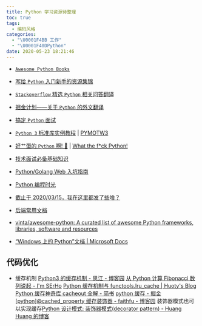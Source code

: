 ```yaml
---
title: Python 学习资源待整理
toc: true
tags:
  - 编码风格
categories:
  - "\U0001F4BB 工作"
  - "\U0001F40DPython"
date: 2020-05-23 18:21:46
---
```

- [`Awesome Python Books`](https://github.com/imoyao/awesome-python-books)

- [写给 `Python` 入门新手的资源集锦](Storage_Ocean/for_who_new_to_Python.md)

- [`Stackoverflow` 精选 `Python` 相关问答翻译](Storage_Ocean/stackoverflow_Python_Q%26A_2_zhcn.md)

- [掘金计划——关于 `Python` 的外文翻译](Storage_Ocean/gold_miner.md)

- [搞定 `Python` 面试](Storage_Ocean/interview_of_Python.md)

- [`Python 3` 标准库实例教程](https://pythoncaff.com/docs/pymotw)   |  [PYMOTW3](https://pymotw.com/3/)

- [好艹蛋的 `Python` 啊! 🐍](https://github.com/leisurelicht/wtfpython-cn) | [What the f*ck Python!](https://github.com/satwikkansal/wtfpython)

- [技术面试必备基础知识](Storage_Ocean/tech_interview_note.md)

- [Python/Golang Web 入坑指南](https://github.com/PegasusWang/python-web-guide)

- [Python 编程时光](https://github.com/BingmingWong/PythonCodingTime)
- [截止于 2020/03/15，我在这里都发了些啥？](https://mp.weixin.qq.com/s?__biz=MzIzMzMzOTI3Nw==&mid=100001437&idx=1&sn=231519c53eccb99e6f21f3dbded13c7f&chksm=6886667f5ff1ef69b3cf8bb5412e94c5474376e6ca4780a68c668a68c797939005332447dfc8&mpshare=1&scene=1&srcid=&sharer_sharetime=1590257047111&sharer_shareid=8202d2f354f732a9870f9878c16f0333&key=0ec41421bb0561061922bc3675ee47c8aecf3ec066d15992abb1d59f84bb0af35ad77f56f110c4c4cbac5219716fb7718ccbc4ae19ae481f68c17664f7873fd8180ebba27b4c1ef2cc8bc42ad404c942&ascene=1&uin=MjA3MzMwNjExMg%3D%3D&devicetype=Windows+10+x64&version=62090070&lang=zh_CN&exportkey=AxDgIXRf0yvEBBODlHSqPb8%3D&pass_ticket=ZFTbz7MzRwdM656FVRAeGuPTtew0eT4pg2p7dgCvVBQCL%2BfqDoerSOJC8QlRZtSG)

- [后端常用文档](https://github.com/docs4dev/docs4dev)
- [vinta/awesome-python: A curated list of awesome Python frameworks, libraries, software and resources](https://github.com/vinta/awesome-python#readme)
- [“Windows 上的 Python”文档 | Microsoft Docs](https://docs.microsoft.com/zh-cn/windows/python/)
## 代码优化
- 缓存机制
[Python3 的缓存机制 - 思江 - 博客园](https://www.cnblogs.com/liunaixu/p/12364655.html)
[从 Python 计算 Fibonacci 数列说起 - I'm SErHo](https://serholiu.com/talk-python-fibonacci)
[Python 缓存机制与 functools.lru_cache | Huoty's Blog](https://blog.konghy.cn/2016/04/20/python-cache/)
[Python 缓存神奇库 cacheout 全解 - 简书](https://www.jianshu.com/p/f03640646c9c)
[python 缓存 - 掘金](https://juejin.im/post/6844903930476888071)
[[python]@cached_property 缓存装饰器 - faithfu - 博客园](https://www.cnblogs.com/faithfu/p/10365868.html)
装饰器模式也可以实现缓存[Python 设计模式: 装饰器模式(decorator pattern) - Huang Huang 的博客](https://mozillazg.com/2016/08/python-decorator-pattern.html)
